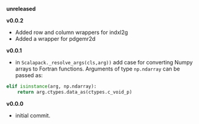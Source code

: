 **unreleased**

**v0.0.2**

- Added row and column wrappers for indxl2g
- Added a wrapper for pdgemr2d

**v0.0.1**
- in `Scalapack._resolve_args(cls,arg))` add case for converting Numpy arrays to Fortran functions. Arguments of type `np.ndarray` can be passed as:

```Python
elif isinstance(arg, np.ndarray):
    return arg.ctypes.data_as(ctypes.c_void_p)
```

**v0.0.0**
- initial commit.

